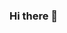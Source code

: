 ### Hi there 👋

<!--
**VlaSard/vlasard** is a ✨ _special_ ✨ repository because its `README.md` (this file) appears on your GitHub profile.

Here are some ideas to get you started:

- 🔭 I’m currently working on ...
- 🌱 I’m currently learning ...
- 👯 I’m looking to collaborate on ...
- 🤔 I’m looking for help with ...
- 💬 Ask me about ...
- 📫 How to reach me: ...
- 😄 Pronouns: ...
- ⚡ Fun fact: ...
-->
<!--
#### My skills
![python](https://img.shields.io/badge/Python-3776AB?style=for-the-badge&logo=Python&logoColor=white)<br>
![bash](https://img.shields.io/badge/Posix%20sh-4EAA25?style=for-the-badge&logo=GNU%20Bash&logoColor=white)<br>
![html](https://img.shields.io/badge/HTML-E34F26?style=for-the-badge&logo=HTML5&logoColor=white)<br>
![css](https://img.shields.io/badge/CSS-1572B6?style=for-the-badge&logo=CSS3&logoColor=white)<br>
![js](https://img.shields.io/badge/JavaScript-F7DF1E?style=for-the-badge&logo=JavaScript&logoColor=white)<br>
![perl](https://img.shields.io/badge/Perl-39457E?style=for-the-badge&logo=Perl&logoColor=white)<br>

#### My IDE
![PyCharm](https://img.shields.io/badge/PyCharm-000000?style=for-the-badge&logo=PyCharm&logoColor=white)<br>
![VisualStudio](https://img.shields.io/badge/Visual%20Studio-5C2D91?style=for-the-badge&logo=Visual%20Studio&logoColor=white)<br>
![CodeOSS](https://img.shields.io/badge/Visual%20Studio%20Code-007ACC?style=for-the-badge&logo=Visual%20Studio%20Code&logoColor=white)<br>

#### My OS
![manjaro](https://img.shields.io/badge/Manjaro-35BF5C?style=for-the-badge&logo=Manjaro&logoColor=white)![Gnome](https://img.shields.io/badge/Gnome-4A86CF?style=for-the-badge&logo=Gnome&logoColor=white)

#### My GitHub
![github stats](https://github-readme-stats.vercel.app/api?username=VlaSard&show_icons=true&theme=merko)
![GitHub Streak](http://github-readme-streak-stats.herokuapp.com?user=VlaSard&theme=merko)

#### My contact

[![mail](https://img.shields.io/badge/Gmail-EA4335?style=for-the-badge&logo=Gmail&logoColor=white)](mailto:sarachanvv@gmail.com) [![telegram](https://img.shields.io/badge/Telegram-26A5E4?style=for-the-badge&logo=Telegram&logoColor=white)](https://t.me/VlaSard)
-->

